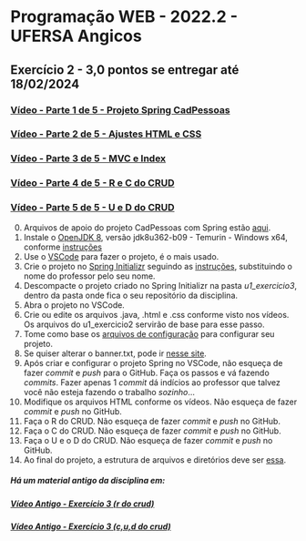 # Programação WEB - 2022.2 - UFERSA Angicos
## Exercício 2 - 3,0 pontos se entregar até 18/02/2024

### [Vídeo - Parte 1 de 5 - Projeto Spring CadPessoas](https://drive.google.com/open?id=1GlAtyVXCuSgecBHpqQ3AHgXAFJgkMuUh)

### [Vídeo - Parte 2 de 5 - Ajustes HTML e CSS](https://drive.google.com/open?id=1KAldumLoLzS7jMwj8y4fNvh1-FxFat2u)

### [Vídeo - Parte 3 de 5 - MVC e Index](https://drive.google.com/open?id=1KHcTyx_Y7z6aqB3445f5E9VVjpl9a_an)

### [Vídeo - Parte 4 de 5 - R e C do CRUD](https://drive.google.com/open?id=1KRmQyi2G9mO3uT0ZH-FAy9HJplP9tv1L)

### [Vídeo - Parte 5 de 5 - U e D do CRUD](https://drive.google.com/open?id=1KY32PbN7857Ao-XALZUBcUiD8Xvouexc)

0. Arquivos de apoio do projeto CadPessoas com Spring estão [aqui](https://drive.google.com/open?id=17-KGWKYdf9qTHCMfD6ZVPP4DsKt-rjpZ).
1. Instale o [OpenJDK 8](https://adoptium.net/?variant=openjdk8&jvmVariant=hotspot), versão jdk8u362-b09 - Temurin - Windows x64, conforme [instruções](https://drive.google.com/open?id=1BO1ui3NU9LKAjqua-thP78q10Xrf3op1)
2. Use o [VSCode](https://code.visualstudio.com/) para fazer o projeto, é o mais usado.
4. Crie o projeto no [Spring Initializr](https://start.spring.io/) seguindo as [instruções](https://drive.google.com/open?id=17htKMi-29yO4uio_4ObtZQA5SBqs5jgm), substituindo o nome do professor pelo seu nome.
5. Descompacte o projeto criado no Spring Initializr na pasta _u1_exercicio3_, dentro da pasta onde fica o seu repositório da disciplina.
6. Abra o projeto no VSCode.
8. Crie ou edite os arquivos .java, .html e .css conforme visto nos vídeos. Os arquivos do u1_exercicio2 servirão de base para esse passo.
9.  Tome como base os [arquivos de configuração](https://drive.google.com/open?id=1KHCRiDnNdD0np01QIibX6PQisLJKGed-) para configurar seu projeto.
10. Se quiser alterar o banner.txt, pode ir [nesse site](https://patorjk.com/software/taag/#p=display&f=Big&t=PWEB%202022.2).
11. Após criar e configurar o projeto Spring no VSCode, não esqueça de fazer _commit_ e _push_ para o GitHub. Faça os passos e vá fazendo _commits_. Fazer apenas 1 _commit_ dá indícios ao professor que talvez você não esteja fazendo o trabalho _sozinho_...
12. Modifique os arquivos HTML conforme os vídeos. Não esqueça de fazer _commit_ e _push_ no GitHub.
13. Faça o R do CRUD. Não esqueça de fazer _commit_ e _push_ no GitHub.
13. Faça o C do CRUD. Não esqueça de fazer _commit_ e _push_ no GitHub.
13. Faça o U e o D do CRUD. Não esqueça de fazer _commit_ e _push_ no GitHub.
14. Ao final do projeto, a estrutura de arquivos e diretórios deve ser [essa](https://drive.google.com/open?id=17dJrwgpZTMi8ZsBrLPAGze9HF-SsyqlO).


##### Há um material antigo da disciplina em:
##### [Vídeo Antigo - Exercício 3 (r do crud)](https://drive.google.com/file/d/1s0j2dqfTjcpiWqMlyD0KhSJJy4AV0g9p)

##### [Vídeo Antigo - Exercício 3 (c,u,d do crud)](https://drive.google.com/file/d/1MRpWvcjpqkehnb9pfSC1Jj38eeOylg_0)
